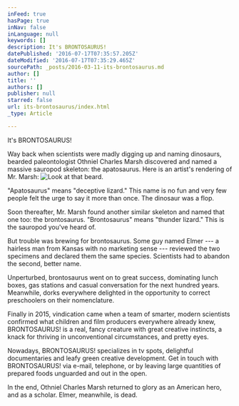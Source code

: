 ```yaml
---
inFeed: true
hasPage: true
inNav: false
inLanguage: null
keywords: []
description: It's BRONTOSAURUS!
datePublished: '2016-07-17T07:35:57.205Z'
dateModified: '2016-07-17T07:35:29.465Z'
sourcePath: _posts/2016-03-11-its-brontosaurus.md
author: []
title: ''
authors: []
publisher: null
starred: false
url: its-brontosaurus/index.html
_type: Article

---
```

It's BRONTOSAURUS!

Way back when scientists were madly digging up and naming dinosaurs, bearded paleontologist Othniel Charles Marsh discovered and named a massive sauropod skeleton: the apatosaurus. Here is an artist's rendering of Mr. Marsh:
![Look at that beard.](https://s3-us-west-2.amazonaws.com/the-grid-img/p/699c4b29b8942a322ef153db148a16f3a25a82af.png)

"Apatosaurus" means "deceptive lizard." This name is no fun and very few people felt the urge to say it more than once. The dinosaur was a flop.

Soon thereafter, Mr. Marsh found another similar skeleton and named that one too: the brontosaurus. "Brontosaurus" means "thunder lizard." This is the sauropod you've heard of. 

But trouble was brewing for brontosaurus. Some guy named Elmer --- a hairless man from Kansas with no marketing sense --- reviewed the two specimens and declared them the same species. Scientists had to abandon the second, better name.

Unperturbed, brontosaurus went on to great success, dominating lunch boxes, gas stations and casual conversation for the next hundred years. Meanwhile, dorks everywhere delighted in the opportunity to correct preschoolers on their nomenclature.

Finally in 2015, vindication came when a team of smarter, modern scientists confirmed what children and film producers everywhere already knew, BRONTOSAURUS! is a real, fancy creature with great creative instincts, a knack for thriving in unconventional circumstances, and pretty eyes.

Nowadays, BRONTOSAURUS! specializes in tv spots, delightful documentaries and leafy green creative development. Get in touch with BRONTOSAURUS! via e-mail, telephone, or by leaving large quantities of prepared foods unguarded and out in the open.

In the end, Othniel Charles Marsh returned to glory as an American hero, and as a scholar. Elmer, meanwhile, is dead.